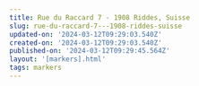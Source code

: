 ```yaml
---
title: Rue du Raccard 7 - 1908 Riddes, Suisse
slug: rue-du-raccard-7---1908-riddes-suisse
updated-on: '2024-03-12T09:29:03.540Z'
created-on: '2024-03-12T09:29:03.540Z'
published-on: '2024-03-12T09:29:45.564Z'
layout: '[markers].html'
tags: markers
---
```



